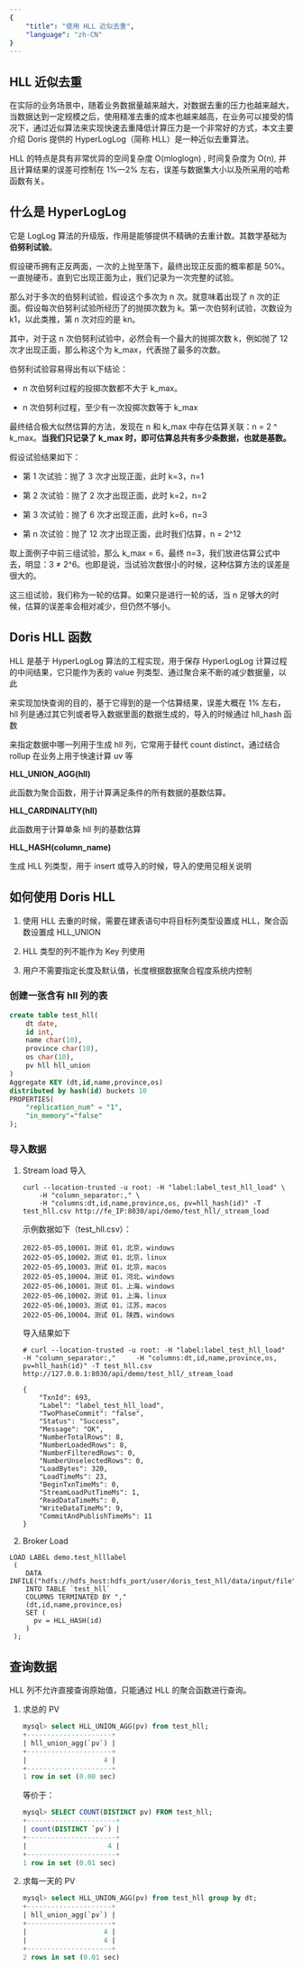 ```yaml
---
{
    "title": "使用 HLL 近似去重",
    "language": "zh-CN"
}
---
```


<!-- 
Licensed to the Apache Software Foundation (ASF) under one
or more contributor license agreements.  See the NOTICE file
distributed with this work for additional information
regarding copyright ownership.  The ASF licenses this file
to you under the Apache License, Version 2.0 (the
"License"); you may not use this file except in compliance
with the License.  You may obtain a copy of the License at

  http://www.apache.org/licenses/LICENSE-2.0

Unless required by applicable law or agreed to in writing,
software distributed under the License is distributed on an
"AS IS" BASIS, WITHOUT WARRANTIES OR CONDITIONS OF ANY
KIND, either express or implied.  See the License for the
specific language governing permissions and limitations
under the License.
-->

## HLL 近似去重

在实际的业务场景中，随着业务数据量越来越大，对数据去重的压力也越来越大，当数据达到一定规模之后，使用精准去重的成本也越来越高，在业务可以接受的情况下，通过近似算法来实现快速去重降低计算压力是一个非常好的方式，本文主要介绍 Doris 提供的 HyperLogLog（简称 HLL）是一种近似去重算法。

HLL 的特点是具有非常优异的空间复杂度 O(mloglogn) , 时间复杂度为 O(n),  并且计算结果的误差可控制在 1%—2% 左右，误差与数据集大小以及所采用的哈希函数有关。

## 什么是 HyperLogLog

它是 LogLog 算法的升级版，作用是能够提供不精确的去重计数。其数学基础为**伯努利试验**。

假设硬币拥有正反两面，一次的上抛至落下，最终出现正反面的概率都是 50%。一直抛硬币，直到它出现正面为止，我们记录为一次完整的试验。

那么对于多次的伯努利试验，假设这个多次为 n 次。就意味着出现了 n 次的正面。假设每次伯努利试验所经历了的抛掷次数为 k。第一次伯努利试验，次数设为 k1，以此类推，第 n 次对应的是 kn。

其中，对于这 n 次伯努利试验中，必然会有一个最大的抛掷次数 k，例如抛了 12 次才出现正面，那么称这个为 k_max，代表抛了最多的次数。

伯努利试验容易得出有以下结论：

- n 次伯努利过程的投掷次数都不大于 k_max。

- n 次伯努利过程，至少有一次投掷次数等于 k_max

最终结合极大似然估算的方法，发现在 n 和 k_max 中存在估算关联：n = 2 ^ k_max。**当我们只记录了 k_max 时，即可估算总共有多少条数据，也就是基数。**

假设试验结果如下：

- 第 1 次试验：抛了 3 次才出现正面，此时 k=3，n=1

- 第 2 次试验：抛了 2 次才出现正面，此时 k=2，n=2

- 第 3 次试验：抛了 6 次才出现正面，此时 k=6，n=3

- 第 n 次试验：抛了 12 次才出现正面，此时我们估算，n = 2^12

取上面例子中前三组试验，那么 k_max = 6，最终 n=3，我们放进估算公式中去，明显：3 ≠ 2^6。也即是说，当试验次数很小的时候，这种估算方法的误差是很大的。

这三组试验，我们称为一轮的估算。如果只是进行一轮的话，当 n 足够大的时候，估算的误差率会相对减少，但仍然不够小。

## Doris HLL 函数

HLL 是基于 HyperLogLog 算法的工程实现，用于保存 HyperLogLog 计算过程的中间结果，它只能作为表的 value 列类型、通过聚合来不断的减少数据量，以此

来实现加快查询的目的，基于它得到的是一个估算结果，误差大概在 1% 左右，hll 列是通过其它列或者导入数据里面的数据生成的，导入的时候通过 hll_hash 函数

来指定数据中哪一列用于生成 hll 列，它常用于替代 count distinct，通过结合 rollup 在业务上用于快速计算 uv 等

**HLL_UNION_AGG(hll)**

此函数为聚合函数，用于计算满足条件的所有数据的基数估算。

**HLL_CARDINALITY(hll)**

此函数用于计算单条 hll 列的基数估算

**HLL_HASH(column_name)**

生成 HLL 列类型，用于 insert 或导入的时候，导入的使用见相关说明

## 如何使用 Doris HLL

1. 使用 HLL 去重的时候，需要在建表语句中将目标列类型设置成 HLL，聚合函数设置成 HLL_UNION

2. HLL 类型的列不能作为 Key 列使用

3. 用户不需要指定长度及默认值，长度根据数据聚合程度系统内控制

### 创建一张含有 hll 列的表

```sql
create table test_hll(
	dt date,
	id int,
	name char(10),
	province char(10),
	os char(10),
	pv hll hll_union
)
Aggregate KEY (dt,id,name,province,os)
distributed by hash(id) buckets 10
PROPERTIES(
	"replication_num" = "1",
	"in_memory"="false"
);
```

### 导入数据

1. Stream load 导入

   ```
   curl --location-trusted -u root: -H "label:label_test_hll_load" \
       -H "column_separator:," \
       -H "columns:dt,id,name,province,os, pv=hll_hash(id)" -T test_hll.csv http://fe_IP:8030/api/demo/test_hll/_stream_load
   ```

   示例数据如下（test_hll.csv）：

   ```
   2022-05-05,10001，测试 01，北京，windows
   2022-05-05,10002，测试 01，北京，linux
   2022-05-05,10003，测试 01，北京，macos
   2022-05-05,10004，测试 01，河北，windows
   2022-05-06,10001，测试 01，上海，windows
   2022-05-06,10002，测试 01，上海，linux
   2022-05-06,10003，测试 01，江苏，macos
   2022-05-06,10004，测试 01，陕西，windows
   ```

   导入结果如下

   ```
   # curl --location-trusted -u root: -H "label:label_test_hll_load"     -H "column_separator:,"     -H "columns:dt,id,name,province,os, pv=hll_hash(id)" -T test_hll.csv http://127.0.0.1:8030/api/demo/test_hll/_stream_load
   
   {
       "TxnId": 693,
       "Label": "label_test_hll_load",
       "TwoPhaseCommit": "false",
       "Status": "Success",
       "Message": "OK",
       "NumberTotalRows": 8,
       "NumberLoadedRows": 8,
       "NumberFilteredRows": 0,
       "NumberUnselectedRows": 0,
       "LoadBytes": 320,
       "LoadTimeMs": 23,
       "BeginTxnTimeMs": 0,
       "StreamLoadPutTimeMs": 1,
       "ReadDataTimeMs": 0,
       "WriteDataTimeMs": 9,
       "CommitAndPublishTimeMs": 11
   }
   ```

2. Broker Load

```
LOAD LABEL demo.test_hlllabel
 (
    DATA INFILE("hdfs://hdfs_host:hdfs_port/user/doris_test_hll/data/input/file")
    INTO TABLE `test_hll`
    COLUMNS TERMINATED BY ","
    (dt,id,name,province,os)
    SET (
      pv = HLL_HASH(id)
    )
 );
```

## 查询数据

HLL 列不允许直接查询原始值，只能通过 HLL 的聚合函数进行查询。

1. 求总的 PV

   ```sql
   mysql> select HLL_UNION_AGG(pv) from test_hll;
   +---------------------+
   | hll_union_agg(`pv`) |
   +---------------------+
   |                   4 |
   +---------------------+
   1 row in set (0.00 sec)
   ```

   等价于：

   ```sql
   mysql> SELECT COUNT(DISTINCT pv) FROM test_hll;
   +----------------------+
   | count(DISTINCT `pv`) |
   +----------------------+
   |                    4 |
   +----------------------+
   1 row in set (0.01 sec)
   ```

2. 求每一天的 PV

   ```sql
   mysql> select HLL_UNION_AGG(pv) from test_hll group by dt;
   +---------------------+
   | hll_union_agg(`pv`) |
   +---------------------+
   |                   4 |
   |                   4 |
   +---------------------+
   2 rows in set (0.01 sec)
   ```
